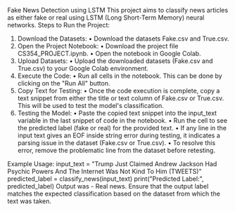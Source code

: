 Fake News Detection using LSTM
This project aims to classify news articles as either fake or real using LSTM (Long Short-Term Memory) neural networks.
Steps to Run the Project:
1.	Download the Datasets:
•	Download the datasets Fake.csv and True.csv.
2.	Open the Project Notebook:
•	Download the project file CS354_PROJECT.ipynb.
•	Open the notebook in Google Colab.
3.	Upload Datasets:
•	Upload the downloaded datasets (Fake.csv and True.csv) to your Google Colab environment.
4.	Execute the Code:
•	Run all cells in the notebook. This can be done by clicking on the "Run All" button.
5.	Copy Text for Testing:
•	Once the code execution is complete, copy a text snippet from either the title or text column of Fake.csv or True.csv. This will be used to test the model's classification.
6.	Testing the Model:
•	Paste the copied text snippet into the input_text variable in the last snippet of code in the notebook.
•	Run the cell to see the predicted label (fake or real) for the provided text.
•	If any line in the input text gives an EOF inside string error during testing, it indicates a parsing issue in the dataset (Fake.csv or True.csv).
•	To resolve this error, remove the problematic line from the dataset before retesting.

Example Usage:
input_text = "Trump Just Claimed Andrew Jackson Had Psychic Powers And The Internet Was Not Kind To Him (TWEETS)"
predicted_label = classify_news(input_text)
print("Predicted Label:", predicted_label)
Output was -  Real news.
Ensure that the output label matches the expected classification based on the dataset from which the text was taken.


